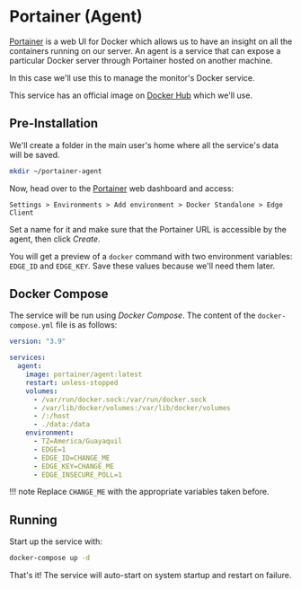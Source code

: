 # Portainer (Agent)

[Portainer](https://www.portainer.io/) is a web UI for Docker which allows us to have an insight on all the containers running on our server.
An agent is a service that can expose a particular Docker server through Portainer hosted on another machine.

In this case we'll use this to manage the monitor's Docker service.

This service has an official image on [Docker Hub](https://hub.docker.com/r/portainer/agent) which we'll use.

## Pre-Installation

We'll create a folder in the main user's home where all the service's data will be saved.

```bash
mkdir ~/portainer-agent
```

Now, head over to the [Portainer](../../services/docker/portainer.md) web dashboard and access:

```text
Settings > Environments > Add environment > Docker Standalone > Edge Client
```

Set a name for it and make sure that the Portainer URL is accessible by the agent, then click *Create*.

You will get a preview of a `docker` command with two environment variables: `EDGE_ID` and `EDGE_KEY`. Save these
values because we'll need them later.

## Docker Compose

The service will be run using *Docker Compose*. The content of the `docker-compose.yml` file is as follows:

```yaml
version: "3.9"

services:
  agent:
    image: portainer/agent:latest
    restart: unless-stopped
    volumes:
      - /var/run/docker.sock:/var/run/docker.sock
      - /var/lib/docker/volumes:/var/lib/docker/volumes
      - /:/host
      - ./data:/data
    environment:
      - TZ=America/Guayaquil
      - EDGE=1
      - EDGE_ID=CHANGE_ME
      - EDGE_KEY=CHANGE_ME
      - EDGE_INSECURE_POLL=1
```

!!! note
    Replace `CHANGE_ME` with the appropriate variables taken before.

## Running

Start up the service with:

```bash
docker-compose up -d
```

That's it! The service will auto-start on system startup and restart on failure.
